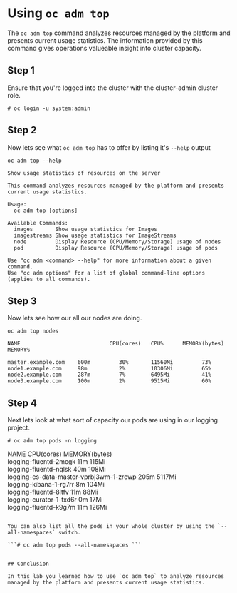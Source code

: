# Using `oc adm top`

The `oc adm top` command analyzes resources managed by the platform and presents current usage statistics. The information provided by this command gives operations valueable insight into cluster capacity.

## Step 1

Ensure that you're logged into the cluster with the cluster-admin cluster role.

```# oc login -u system:admin ```

## Step 2

Now lets see what `oc adm top` has to offer by listing it's `--help` output

``` oc adm top --help ```
``` # oc adm top --help
Show usage statistics of resources on the server 

This command analyzes resources managed by the platform and presents current usage statistics.

Usage:
  oc adm top [options]

Available Commands:
  images       Show usage statistics for Images
  imagestreams Show usage statistics for ImageStreams
  node         Display Resource (CPU/Memory/Storage) usage of nodes
  pod          Display Resource (CPU/Memory/Storage) usage of pods

Use "oc adm <command> --help" for more information about a given command.
Use "oc adm options" for a list of global command-line options (applies to all commands).
```

## Step 3

Now lets see how our all our nodes are doing.

```oc adm top nodes ```
``` # oc adm top nodes
NAME                            CPU(cores)   CPU%      MEMORY(bytes)   MEMORY%   

master.example.com    600m         30%       11560Mi         73%       
node1.example.com     98m          2%        10306Mi         65%       
node2.example.com     287m         7%        6495Mi          41%  
node3.example.com     100m         2%        9515Mi          60%       

```

## Step 4

Next lets look at what sort of capacity our pods are using in our logging project.

```# oc adm top pods -n logging ```

NAME                                      CPU(cores)   MEMORY(bytes)   
logging-fluentd-2mcgk                     11m          115Mi           
logging-fluentd-nqlsk                     40m          108Mi           
logging-es-data-master-vprbj3wm-1-zrcwp   205m         5117Mi          
logging-kibana-1-rg7rr                    8m           104Mi           
logging-fluentd-8ltfv                     11m          88Mi            
logging-curator-1-txd6r                   0m           17Mi            
logging-fluentd-k9g7m                     11m          126Mi           
```

You can also list all the pods in your whole cluster by using the `--all-namespaces` switch.

```# oc adm top pods --all-namesapaces ```


## Conclusion

In this lab you learned how to use `oc adm top` to analyze resources managed by the platform and presents current usage statistics.

